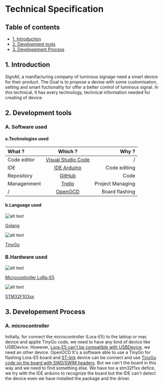 # Technical Specification

## Table of contents


- [1. Introduction](#1-introduction)
- [2. Development tools](#2-development-tools)
- [3. Developement Process](#3-developement-process)

## 1. Introduction
SignAll, a manifacturing company of luminous signage need a smart device for their product.
The Goal is to propose a devise with some customisation, setting and smart fuctionality for offer a better control of luminous signal.
In this technical, It has every technology, technical information needed for creating of device.

## 2. Development tools

### A. Software used
#### a.Technologies used
 | What ? | Which ? | Why ? |
 | :---------- | :----------: |----------: |
 | Code editor| [Visual Studio Code](https://code.visualstudio.com/)|/|
 |IDE|[IDE Arduino](https://www.arduino.cc/en/software)|Code editing|
 | Repository| [GitHub](https://github.com/)|Code|
 | Managenment | [Trello](https://trello.com/)|Project Managing|
 |/|[OpenOCD](https://openocd.org/)|Board flashing|
 
 #### b.Language used
 ![alt text](https://w3soft.org/wpub/media-pbld/2/l/langs-short-desc-go/go-logo.svg)
 
 [Golang](https://go.dev/)
 
 ![alt text](https://avatars.githubusercontent.com/u/45223613?s=280&v=4)
 
 [TinyGo](https://tinygo.org/)
 
 
 


### B.Hardware used
![alt text](https://seeklogo.com/images/S/seeed-studio-logo-4F3B000EB9-seeklogo.com.png)

 [Microcontroller LoRa-E5](https://tinygo.org/docs/reference/microcontrollers/lorae5/)
 
 ![alt text](https://cdn.iconscout.com/icon/free/png-256/arduino-1-226076.png)
 
 [STM32F103xx ](https://www.st.com/en/microcontrollers-microprocessors/stm32f103c8.html#overview)

## 3. Developement Process

### A. microcontroller
Initially, for connect the microcontroller (Lora-E5) to the labtop or mac device and applie TinyGo code, we need to have any kind of device like USBDevice. However,  [Lora-E5 can't be compatible with USBDevice](https://tinygo.org/docs/reference/microcontrollers/lorae5/#interfaces), we need an other device. OpenOCD It's a software able to use a TinyGo for flashing Lora-E5 board and [ST-link](https://www.st.com/resource/en/user_manual/um1075-stlinkv2-incircuit-debuggerprogrammer-for-stm8-and-stm32-stmicroelectronics.pdf) device can be connect and use [TinyGo code on the board with SWD/SWIM headers](https://tinygo.org/docs/reference/microcontrollers/lorae5/#flashing). But we can't the board in this way and we need to find something else. We have too a stm32f1xx defice, we try with the IDE arduino to recognize the board but the IDE can't detect the device even we have installed the package and the driver.


